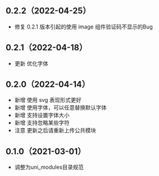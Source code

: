 ## 0.2.2（2022-04-25）
- 修复  0.2.1 版本引起的使用 image 组件验证码不显示的Bug
## 0.2.1（2022-04-18）
- 更新  优化字体
## 0.2.0（2022-04-14）
- 新增  使用 svg 表现形式更好
- 新增  使用字体，可以任意替换默认字体
- 新增  支持设置字体大小
- 新增  支持忽略某些字符
- 注意  更新之后请重新上传公共模块
## 0.1.0（2021-03-01）
- 调整为uni_modules目录规范
